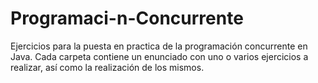 # Programaci-n-Concurrente

Ejercicios para la puesta en practica de la programación concurrente en Java. Cada carpeta contiene un enunciado con 
uno o varios ejercicios a realizar, así como la realización de los mismos.
